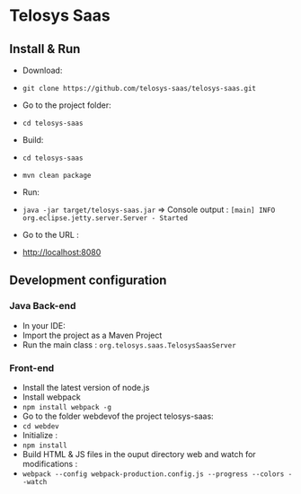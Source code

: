 # Telosys Saas

## Install & Run

* Download:

 * ```git clone https://github.com/telosys-saas/telosys-saas.git```
* Go to the project folder:
 * ```cd telosys-saas```
* Build:
 * ```cd telosys-saas```
 * ```mvn clean package```
* Run:
 * ```java -jar target/telosys-saas.jar```
=> Console output : ```[main] INFO org.eclipse.jetty.server.Server - Started```
* Go to the URL :
 * [http://localhost:8080](http://localhost:8080)

## Development configuration

### Java Back-end

* In your IDE:
 * Import the project as a Maven Project
 * Run the main class : ```org.telosys.saas.TelosysSaasServer```

### Front-end

* Install the latest version of node.js
* Install webpack
 * ```npm install webpack -g```
* Go to the folder webdevof the project telosys-saas:
 * ```cd webdev```
* Initialize :
 * ```npm install```
* Build HTML & JS files in the ouput directory web and watch for modifications :
 * ```webpack --config webpack-production.config.js --progress --colors --watch```
 
